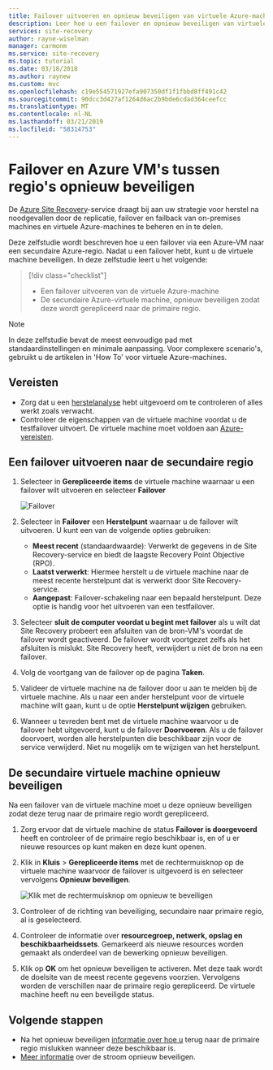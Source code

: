```yaml
---
title: Failover uitvoeren en opnieuw beveiligen van virtuele Azure-machines gerepliceerd naar een secundaire Azure-regio voor herstel na noodgeval met de Azure Site Recovery-service.
description: Leer hoe u een failover en opnieuw beveiligen van virtuele Azure-machines gerepliceerd naar een secundaire Azure-regio voor herstel na noodgevallen, met de Azure Site Recovery-service.
services: site-recovery
author: rayne-wiselman
manager: carmonm
ms.service: site-recovery
ms.topic: tutorial
ms.date: 03/18/2018
ms.author: raynew
ms.custom: mvc
ms.openlocfilehash: c19e554571927efa907350df1f1fbbd8ff491c42
ms.sourcegitcommit: 90dcc3d427af1264d6ac2b9bde6cdad364ceefcc
ms.translationtype: MT
ms.contentlocale: nl-NL
ms.lasthandoff: 03/21/2019
ms.locfileid: "58314753"
---
```

# <a name="fail-over-and-reprotect-azure-vms-between-regions"></a>Failover en Azure VM's tussen regio's opnieuw beveiligen

De [Azure Site Recovery](site-recovery-overview.md)-service draagt bij aan uw strategie voor herstel na noodgevallen door de replicatie, failover en failback van on-premises machines en virtuele Azure-machines te beheren en in te delen.

Deze zelfstudie wordt beschreven hoe u een failover via een Azure-VM naar een secundaire Azure-regio. Nadat u een failover hebt, kunt u de virtuele machine beveiligen. In deze zelfstudie leert u het volgende:

> [!div class="checklist"]
> * Een failover uitvoeren van de virtuele Azure-machine
> * De secundaire Azure-virtuele machine, opnieuw beveiligen zodat deze wordt gerepliceerd naar de primaire regio.

> [!NOTE]
> In deze zelfstudie bevat de meest eenvoudige pad met standaardinstellingen en minimale aanpassing. Voor complexere scenario's, gebruikt u de artikelen in 'How To' voor virtuele Azure-machines.

## <a name="prerequisites"></a>Vereisten

- Zorg dat u een [herstelanalyse](azure-to-azure-tutorial-dr-drill.md) hebt uitgevoerd om te controleren of alles werkt zoals verwacht.
- Controleer de eigenschappen van de virtuele machine voordat u de testfailover uitvoert. De virtuele machine moet voldoen aan [Azure-vereisten](azure-to-azure-support-matrix.md#replicated-machine-operating-systems).

## <a name="run-a-failover-to-the-secondary-region"></a>Een failover uitvoeren naar de secundaire regio

1. Selecteer in **Gerepliceerde items** de virtuele machine waarnaar u een failover wilt uitvoeren en selecteer **Failover**

   ![Failover](./media/azure-to-azure-tutorial-failover-failback/failover.png)

2. Selecteer in **Failover** een **Herstelpunt** waarnaar u de failover wilt uitvoeren. U kunt een van de volgende opties gebruiken:

   * **Meest recent** (standaardwaarde): Verwerkt de gegevens in de Site Recovery-service en biedt de laagste Recovery Point Objective (RPO).
   * **Laatst verwerkt**: Hiermee herstelt u de virtuele machine naar de meest recente herstelpunt dat is verwerkt door Site Recovery-service.
   * **Aangepast**: Failover-schakeling naar een bepaald herstelpunt. Deze optie is handig voor het uitvoeren van een testfailover.

3. Selecteer **sluit de computer voordat u begint met failover** als u wilt dat Site Recovery probeert een afsluiten van de bron-VM's voordat de failover wordt geactiveerd. De failover wordt voortgezet zelfs als het afsluiten is mislukt. Site Recovery heeft, verwijdert u niet de bron na een failover.

4. Volg de voortgang van de failover op de pagina **Taken**.

5. Valideer de virtuele machine na de failover door u aan te melden bij de virtuele machine. Als u naar een ander herstelpunt voor de virtuele machine wilt gaan, kunt u de optie **Herstelpunt wijzigen** gebruiken.

6. Wanneer u tevreden bent met de virtuele machine waarvoor u de failover hebt uitgevoerd, kunt u de failover **Doorvoeren**.
   Als u de failover doorvoert, worden alle herstelpunten die beschikbaar zijn voor de service verwijderd. Niet nu mogelijk om te wijzigen van het herstelpunt.

## <a name="reprotect-the-secondary-vm"></a>De secundaire virtuele machine opnieuw beveiligen

Na een failover van de virtuele machine moet u deze opnieuw beveiligen zodat deze terug naar de primaire regio wordt gerepliceerd.

1. Zorg ervoor dat de virtuele machine de status **Failover is doorgevoerd** heeft en controleer of de primaire regio beschikbaar is, en of u er nieuwe resources op kunt maken en deze kunt openen.
2. Klik in **Kluis** > **Gerepliceerde items** met de rechtermuisknop op de virtuele machine waarvoor de failover is uitgevoerd is en selecteer vervolgens **Opnieuw beveiligen**.

   ![Klik met de rechtermuisknop om opnieuw te beveiligen](./media/azure-to-azure-tutorial-failover-failback/reprotect.png)

2. Controleer of de richting van beveiliging, secundaire naar primaire regio, al is geselecteerd.
3. Controleer de informatie over **resourcegroep, netwerk, opslag en beschikbaarheidssets**. Gemarkeerd als nieuwe resources worden gemaakt als onderdeel van de bewerking opnieuw beveiligen.
4. Klik op **OK** om het opnieuw beveiligen te activeren. Met deze taak wordt de doelsite van de meest recente gegevens voorzien. Vervolgens worden de verschillen naar de primaire regio gerepliceerd. De virtuele machine heeft nu een beveiligde status.

## <a name="next-steps"></a>Volgende stappen
- Na het opnieuw beveiligen [informatie over hoe u](azure-to-azure-tutorial-failback.md) terug naar de primaire regio mislukken wanneer deze beschikbaar is.
- [Meer informatie](azure-to-azure-how-to-reprotect.md#what-happens-during-reprotection) over de stroom opnieuw beveiligen.

